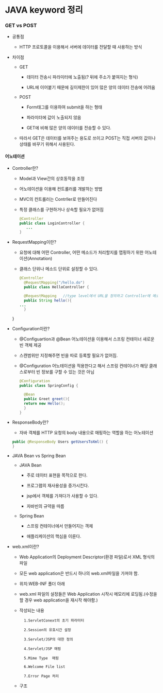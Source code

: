 JAVA keyword 정리
===============================


### GET vs POST 

* 공통점
  * HTTP 프로토콜을 이용해서 서버에 데이터를 전달할 때 사용하는 방식

* 차이점
  
  * GET
  
      * 데이터 전송시 파라미터에 노출됨(? 뒤에 주소가 붙여지는 형식)
    
      * URL에 이어붙기 때문에 길이제한이 있어 많은 양의 데이터 전송에 어려움
    
  * POST
    
      * Form태그를 이용하여 submit을 하는 형태
    
      * 파라미터에 값이 노출되지 않음
    
      * GET에 비해 많은 양의 데이터를 전송할 수 있다.

  
  * 따라서 GET은 데이터를 보여주는 용도로 쓰이고 POST는 직접 서버의 값이나 상태를 바꾸기 위해서 사용된다.
  
#### 어노테이션


* Controller란?

  * Model과 View간의 상호동작을 조정

  * 어노테이션을 이용해 컨트롤러를 개발하는 방법

  * MVC의 컨트롤러는 Contrller로 만들어진다

  * 특정 클래스를 구현하거나 상속할 필요가 없어짐
  
    ~~~java
    @Controller
    public class LoginController {
       ...
    }
    ~~~

* RequestMapping이란?
  * 요청에 대해 어떤 Controller, 어떤 메소드가 처리할지를 맵핑하기 위한 어노테이션(Annotation)
  
  * 클래스 단위나 메소드 단위로 설정할 수 있다.
  
  
    ~~~java
    @Controller
      @RequestMapping("/hello.do")
      public class HelloController {

      @RequestMapping   //type level에서 URL을 정의하고 Controller에 메소드가 하나만 있어도 요청 처리를 담당할 메소드 위에 @RequestMapping 표기를 해야 제대로 맵핑이 된다.
      public String hello(){
    ...		
      }
      ~~~

  }

  
* Configuration이란?

   * @Configuartion과 @Bean 어노테이션을 이용해서 스프링 컨테이너 새로운 빈 객체 제공
   
   * 스캔범위만 지정해주면 빈을 따로 등록할 필요가 없어짐.
   
   * @Configuration 어노테이션을 적용한다고 해서 스프링 컨테이너가 해당 클래스로부터 빈 정보를 구할 수 있는 것은 아님



      ~~~java
      @Configuration
      public class SpringConfig {

        @Bean
        public Greet greet(){
        return new Hello();
        }
      }
      ~~~
      
 * ResponseBody란?
    * 자바 객체를 HTTP 요청의 body 내용으로 매핑하는 역할을 하는 어노테이션
     
     ~~~java
     public @ResponseBody Users getUsersToXml() {
     }
     ~~~

 * JAVA Bean vs Spring Bean
 
    * JAVA Bean
      
      * 주로 데이터 표현을 목적으로 한다.
      
      * 프로그램의 재사용성을 증가시킨다.
      
      * jsp에서 객체를 가져다가 사용할 수 있다.
      
      * 자바빈의 규약을 따름
      
    * Spring Bean
      
      * 스프링 컨테이너에서 만들어지는 객체
      
      * 애플리케이션의 핵심을 이룬다.
      
      


 * web.xml이란?

    * Web Application의 Deployment Descriptor(환경 파일)로서 XML 형식의 파일

    * 모든 web application은 반드시 하나의 web.xml파일을 가져야 함.

    * 위치:WEB-INF 폴더 아래

    * web.xml 파일의 설정들은 Web Application 시작시 메모리에 로딩됨.(수정을 할 경우 web application을 재시작 해야함.)

    * 작성되는 내용
    
            1.ServletConext의 초기 파라미터

            2.Session의 유효시간 설정

            3.Servlet/JSP의 대한 정의

            4.Servlet/JSP 매핑

            5.Mime Type  매핑

            6.Welcome File list

            7.Error Page 처리   
    * 구조
      
